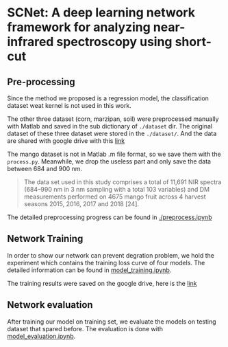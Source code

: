 # SCNet: A deep learning network framework for analyzing near-infrared spectroscopy using short-cut

## Pre-processing

Since the method we proposed is a regression model, the classification dataset weat kernel is not used in this work.

The other three dataset (corn, marzipan, soil) were preprocessed manually with Matlab and saved in the sub dictionary of `./dataset` dir. The original  dataset of these three dataset were stored in the `./dataset/`. And the data are shared with google drive with this [link](https://drive.google.com/drive/folders/1RFREskNcI2sDv6p7lvLhxFRLUgVTwho6?usp=sharing)

The mango dataset is not in Matlab .m file format, so we save them with the `process.py`.
Meanwhile, we drop the useless part and only save the data between  684 and 900 nm.

> The data set used in this study comprises a total of 11,691 NIR spectra (684–990 nm in 3 nm sampling with a total 103 variables) and DM measurements performed on 4675 mango fruit across 4 harvest seasons 2015, 2016, 2017 and 2018 [24].

The detailed preprocessing progress can be found in [./preprocess.ipynb](./01_preprocess.ipynb)

## Network Training

In order to show our network can prevent degration problem, we hold the experiment which contains the training loss curve of four models. The detailed information can be found in [model_training.ipynb](./02_model_training.ipynb).

The training results were saved on the google drive, here is the [link](https://drive.google.com/drive/folders/1-p1SPg-6lt7i6NkgzUOf5GDhh0cDePsr?usp=sharing])

## Network evaluation

After training our model on training set, we evaluate the models on testing dataset that spared before. The evaluation is done with [model_evaluation.ipynb](03_model_evaluating.ipynb).

